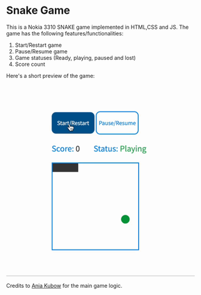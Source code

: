 # Snake Game
This is a Nokia 3310 SNAKE game implemented in HTML,CSS and JS.
The game has the following features/functionalities:

1. Start/Restart game
2. Pause/Resume game
3. Game statuses (Ready, playing, paused and lost)
4. Score count

Here's a short preview of the game:

![Alt Text](https://github.com/desmigor/snakegame/blob/main/images/game_show.gif)

Credits to [Ania Kubow](https://github.com/kubowania?tab=repositories) for the main game logic.

